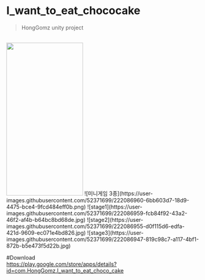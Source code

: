# I_want_to_eat_chococake
> HongGomz unity project
<br>

<img src="[메인화면](https://user-images.githubusercontent.com/52371699/222086966-87ebd177-40ce-4845-8763-282b18af72b7.)png" width="200" height="400"/>
![미니게임 3종](https://user-images.githubusercontent.com/52371699/222086960-6bb603d7-18d9-4475-bce4-9fcd484eff0b.png)
![stage1](https://user-images.githubusercontent.com/52371699/222086959-fcb84f92-43a2-46f2-af4b-b64bc8bd68de.jpg)
![stage2](https://user-images.githubusercontent.com/52371699/222086955-d0f115d6-edfa-421d-9609-ec071e4bd826.jpg)
![stage3](https://user-images.githubusercontent.com/52371699/222086947-819c98c7-a117-4bf1-872b-b5e473f5d22b.jpg)

#Download
<br>
https://play.google.com/store/apps/details?id=com.HongGomz.I_want_to_eat_choco_cake
